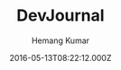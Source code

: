 ---
title: DevJournal
github: https://github.com/hemangsk/DevJournal
demo: https://hemangsk.github.io/DevJournal
author: Hemang Kumar
ssg:
  - Jekyll
cms:
  - No Cms
date: 2016-05-13T08:22:12.000Z
description: 'Jekyll theme for developers! :computer:'
stale: true
draft: true
---